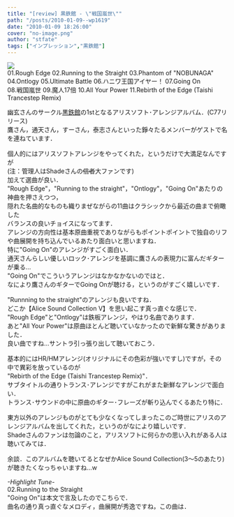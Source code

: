 ```yaml
---
title: "[review] 黒鉄館 - \"戦国嵐世\""
path: "/posts/2010-01-09--wp1619"
date: "2010-01-09 18:26:00"
cover: "no-image.png"
author: "stfate"
tags: ["インプレッション","黒鉄館"]
---
```


<style type="text/css">
<!--
p {white-space: pre-wrap};
-->
</style>

<a href="http://kurogane-u.s341.xrea.com/krgn0001_sr.html" target="_blank"><img src="http://kurogane-u.s341.xrea.com/krgn0001_srbn400.jpg"  /></a>
01.Rough Edge
02.Running to the Straight
03.Phantom of "NOBUNAGA"
04.Ontlogy
05.Ultimate Battle
06.ハニワ王国アイヤー！
07.Going On
08.戦国嵐世
09.魔人17倍
10.All Your Power
11.Rebirth of the Edge (Taishi Trancestep Remix)

<!--more-->
幽玄さんのサークル<a href="http://kurogane-u.s341.xrea.com/">黒鉄館</a>の1stとなるアリスソフト･アレンジアルバム．(C77リリース)
鷹さん，通天さん，すーさん，泰志さんといった錚々たるメンバーがゲストで名を連ねています．

<p style="margin-top:15px">個人的にはアリスソフトアレンジをやってくれた，というだけで大満足なんですが
(注：管理人はShadeさんの<del datetime="2010-01-09T08:47:46+00:00">信者</del>大ファンです)
加えて選曲が良い．
"Rough Edge"，"Running to the straight"，"Ontlogy"，"Going On"あたりの神曲を押さえつつ，
隠れた名曲的なものも織りまぜながらの11曲はクラシックから最近の曲まで俯瞰した
バランスの良いチョイスになってます．
アレンジの方向性は基本原曲重視でありながらもポイントポイントで独自のリフや曲展開を持ち込んでいるあたり面白いと思いますね．
特に"Going On"のアレンジがすごく面白い．
通天さんらしい優しいロック･アレンジを基調に鷹さんの表現力に富んだギターが乗る…
"Going On"でこういうアレンジはなかなかないのではと．
なにより鷹さんのギターでGoing Onが聴ける，というのがすごく嬉しいです．</p>

<p style="margin-top:15px">"Runnning to the straight"のアレンジも良いですね．
どこか【Alice Sound Collection V】を思い起こす真っ直ぐな感じで．
"Rough Edge"と"Ontlogy"は鉄板アレンジ，やはり名曲であります．
あと"All Your Power"は原曲ほとんど聴いていなかったので新鮮な驚きがありました．
良い曲ですね…サントラ引っ張り出して聴いておこう．</p>

<p style="margin-top:15px">基本的にはHR/HMアレンジ(オリジナルにその色彩が強いですし)ですが，その中で異彩を放っているのが
"Rebirth of the Edge (Taishi Trancestep Remix)"．
サブタイトルの通りトランス･アレンジですがこれがまた新鮮なアレンジで面白い．
トランス･サウンドの中に原曲のギター･フレーズが斬り込んでくるあたり特に．</p>

<p style="margin-top:15px">東方以外のアレンジものがとても少なくなってしまったこのご時世にアリスのアレンジアルバムを出してくれた，というのがなにより嬉しいです．
Shadeさんのファンは勿論のこと，アリスソフトに何らかの思い入れがある人は聴いてみては．</p>

<p style="margin-top:15px">余談．このアルバムを聴いてるとなぜかAlice Sound Collection(3～5のあたり)が聴きたくなっちゃいますね…w</p>

<p style="margin-top:15px"><em>-Highlight Tune-</em>
02.Running to the Straight
"Going On"は本文で言及したのでこちらで．
曲名の通り真っ直ぐなメロディ，曲展開が秀逸ですね，この曲は．</p>